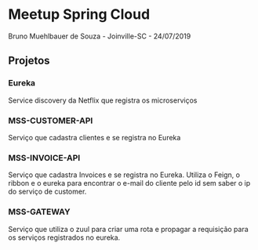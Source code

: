 # Meetup Spring Cloud

Bruno Muehlbauer de Souza - Joinville-SC - 24/07/2019

## Projetos

### Eureka

Service discovery da Netflix que registra os microserviços

### MSS-CUSTOMER-API

Serviço que cadastra clientes e se registra no Eureka

### MSS-INVOICE-API

Serviço que cadastra Invoices e se registra no Eureka.
Utiliza o Feign, o ribbon e o eureka para encontrar o e-mail do cliente pelo id sem saber o ip do serviço de customer.

### MSS-GATEWAY

Serviço que utiliza o zuul para criar uma rota e propagar a requisição para os serviços registrados no eureka. 
